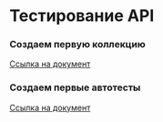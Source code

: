 # Тестирование API

### Создаем первую коллекцию 
[Сcылка на документ](https://www.postman.com/winter-trinity-603992/workspace/my-workspace/collection/17671768-d9130434-0332-4b54-be63-d290630906d0?action=share&creator=17671768)

### Создаем первые автотесты
[Сcылка на документ](https://www.postman.com/winter-trinity-603992/workspace/my-workspace/collection/17671768-d9130434-0332-4b54-be63-d290630906d0?action=share&creator=17671768)
